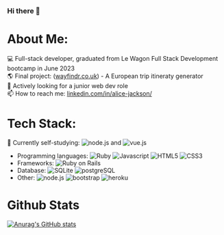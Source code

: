 ### Hi there 👋

# About Me:

💻 Full-stack developer, graduated from Le Wagon Full Stack Development bootcamp in June 2023<br> 🌎 Final project: ([wayfindr.co.uk](https://www.wayfindr.co.uk/)) - A European trip itineraty generator<br>🔎 Actively looking for a junior web dev role<br>📫 How to reach me: [linkedin.com/in/alice-jackson/](https://www.linkedin.com/in/alice-jackson/)<br>

# Tech Stack:

🌱 Currently self-studying: ![node.js](https://img.shields.io/badge/Node.js-43853D?style=for-the-badge&logo=node.js&logoColor=white) and ![vue.js](https://img.shields.io/badge/Vue.js-35495E?style=for-the-badge&logo=vue.js&logoColor=4FC08D)

- Programming languages: ![Ruby](https://img.shields.io/badge/Ruby-CC342D?style=for-the-badge&logo=ruby&logoColor=white) ![Javascript](https://img.shields.io/badge/JavaScript-F7DF1E?style=for-the-badge&logo=javascript&logoColor=black) ![HTML5](https://img.shields.io/badge/HTML5-E34F26?style=for-the-badge&logo=html5&logoColor=white) ![CSS3](https://img.shields.io/badge/CSS3-1572B6?style=for-the-badge&logo=css3&logoColor=white)
- Frameworks: ![Ruby on Rails](https://img.shields.io/badge/Ruby_on_Rails-CC0000?style=for-the-badge&logo=ruby-on-rails&logoColor=white)
- Database: ![SQLite](https://img.shields.io/badge/SQLite-07405E?style=for-the-badge&logo=sqlite&logoColor=white) ![postgreSQL](	https://img.shields.io/badge/PostgreSQL-316192?style=for-the-badge&logo=postgresql&logoColor=white)
- Other: ![node.js](https://img.shields.io/badge/JavaScript-F7DF1E?style=for-the-badge&logo=javascript&logoColor=black) ![bootstrap](https://img.shields.io/badge/Bootstrap-563D7C?style=for-the-badge&logo=bootstrap&logoColor=white) ![heroku](https://img.shields.io/badge/Heroku-430098?style=for-the-badge&logo=heroku&logoColor=white)

# Github Stats

[![Anurag's GitHub stats](https://github-readme-stats.vercel.app/api?username=palacejackson&theme=gotham&show_icons=true)](https://github.com/anuraghazra/github-readme-stats)

